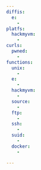 ```yaml
---
diffis:
  e:
    -
platfs:
  hackmyvm:
    -
curls:
  pwned:
    -
functions:
  unix:
    -
  e:
    -
  hackmyvm:
    -
  source:
    -
  ftp:
    -
  ssh:
    -
  suid:
    -
  docker:
    -

---
```

